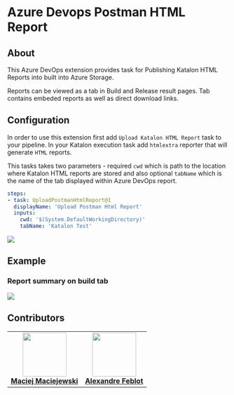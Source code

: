 # Azure Devops Postman HTML Report

## About

This Azure DevOps extension provides task for Publishing Katalon HTML Reports into built into Azure Storage.

Reports can be viewed as a tab in Build and Release result pages.
Tab contains embeded reports as well as direct download links.

## Configuration

In order to use this extension first add `Upload Katalon HTML Report` task to your pipeline. In your Katalon execution task add `htmlextra` reporter that will generate `HTML` reports.

This tasks takes two parameters - required `cwd` which is path to the location where Katalon HTML reports are stored and also optional `tabName` which is the name of the tab displayed within Azure DevOps report.

```YAML
steps:
- task: UploadPostmanHtmlReport@1
  displayName: 'Upload Postman Html Report'
  inputs:
    cwd: '$(System.DefaultWorkingDirectory)'
    tabName: 'Katalon Test'
```

![](./docs/postman-report-2.png)

## Example

### Report summary on build tab

![](./docs/postman-report-1.png)

## Contributors
<!-- prettier-ignore-start -->
<!-- markdownlint-disable -->
<table>
  <tr>
      <td align="center">
      <a href="https://github.com/maciejmaciejewski">
        <img src="https://avatars1.githubusercontent.com/u/15831316?v=4" width="100px;" alt=""/>
        <br />
        <b>Maciej Maciejewski</b>
    </td>
    <td align="center">
      <a href="https://github.com/afeblot">
        <img src="https://avatars1.githubusercontent.com/u/12073123?v=4" width="100px;" alt=""/>
        <br />
        <b>Alexandre Feblot</b>
    </td>
  </tr>
</table>
<!-- markdownlint-enable -->
<!-- prettier-ignore-end -->

